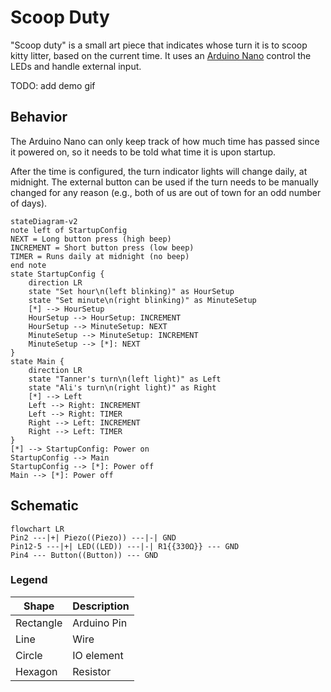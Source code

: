 # Scoop Duty
"Scoop duty" is a small art piece that indicates whose turn it is to scoop kitty litter, based on the current time.  It uses an [Arduino Nano](https://store-usa.arduino.cc/collections/boards/products/arduino-nano) control the LEDs and handle external input.

TODO: add demo gif

## Behavior
The Arduino Nano can only keep track of how much time has passed since it powered on, so it needs to be told what time it is upon startup.

After the time is configured, the turn indicator lights will change daily, at midnight.  The external button can be used if the turn needs to be manually changed for any reason (e.g., both of us are out of town for an odd number of days).

```mermaid
stateDiagram-v2
note left of StartupConfig
NEXT = Long button press (high beep)
INCREMENT = Short button press (low beep)
TIMER = Runs daily at midnight (no beep)
end note
state StartupConfig {
    direction LR
    state "Set hour\n(left blinking)" as HourSetup
    state "Set minute\n(right blinking)" as MinuteSetup
    [*] --> HourSetup
    HourSetup --> HourSetup: INCREMENT
    HourSetup --> MinuteSetup: NEXT
    MinuteSetup --> MinuteSetup: INCREMENT
    MinuteSetup --> [*]: NEXT
}
state Main {
    direction LR
    state "Tanner's turn\n(left light)" as Left
    state "Ali's turn\n(right light)" as Right
    [*] --> Left
    Left --> Right: INCREMENT
    Left --> Right: TIMER
    Right --> Left: INCREMENT
    Right --> Left: TIMER
}
[*] --> StartupConfig: Power on
StartupConfig --> Main
StartupConfig --> [*]: Power off
Main --> [*]: Power off
```

## Schematic
```mermaid
flowchart LR
Pin2 ---|+| Piezo((Piezo)) ---|-| GND
Pin12-5 ---|+| LED((LED)) ---|-| R1{{330Ω}} --- GND
Pin4 --- Button((Button)) --- GND
```

### Legend
| Shape | Description |
| - | - |
| Rectangle | Arduino Pin |
| Line | Wire |
| Circle | IO element |
| Hexagon | Resistor |
